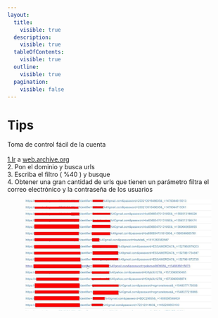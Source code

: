 ```yaml
---
layout:
  title:
    visible: true
  description:
    visible: true
  tableOfContents:
    visible: true
  outline:
    visible: true
  pagination:
    visible: false
---
```


# Tips

Toma de control fácil de la cuenta\
\
[1.Ir](http://1.ir/) a [web.archive.org](http://web.archive.org/)\
2\. Pon el dominio y busca urls\
3\. Escriba el filtro ( %40 ) y busque\
4\. Obtener una gran cantidad de urls que tienen un parámetro filtra el correo electrónico y la contraseña de los usuarios

<figure><img src="../.gitbook/assets/image (3).png" alt=""><figcaption></figcaption></figure>
